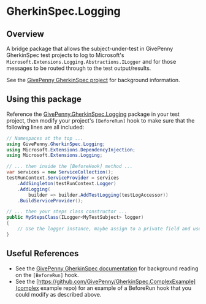 # GherkinSpec.Logging

## Overview

A bridge package that allows the subject-under-test in GivePenny GherkinSpec test projects to log to Microsoft's `Microsoft.Extensions.Logging.Abstractions.ILogger` and for those messages to be routed through to the test output/results.

See the [GivePenny GherkinSpec project](https://github.com/GivePenny/GherkinSpec) for background information.

## Using this package

Reference the [GivePenny.GherkinSpec.Logging](https://www.nuget.org/packages/GivePenny.GherkinSpec.Logging) package in your test project, then modify your project's `[BeforeRun]` hook to make sure that the following lines are all included:

```csharp
// Namespaces at the top ...
using GivePenny.GherkinSpec.Logging;
using Microsoft.Extensions.DependencyInjection;
using Microsoft.Extensions.Logging;

// ... then inside the [BeforeHook] method ...
var services = new ServiceCollection();
testRunContext.ServiceProvider = services
    .AddSingleton(testRunContext.Logger)
    .AddLogging(
	    builder => builder.AddTestLogging(testLogAccessor))
    .BuildServiceProvider();

// ... then your steps class constructor ...
public MyStepsClass(ILogger<MyTestSubject> logger)
{
    // Use the logger instance, maybe assign to a private field and use inside steps when the MyTestSubject class is instantiated.
}
```

## Useful References

* See the [GivePenny GherkinSpec documentation](https://github.com/GivePenny/GherkinSpec/docs/Hooks.md) for background reading on the `[BeforeRun]` hook.
* See the [https://github.com/GivePenny/GherkinSpec.ComplexExample](complex example repo) for an example of a BeforeRun hook that you could modify as described above.
